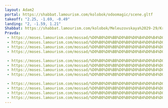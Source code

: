 ```yaml
---
layout: Adam2
portal: https://shabbat.lamourism.com/kolobok/odoomagic/scene.gltf
takeoff: "2.25, -1.69, -0.49"
landing: "2, -1.59, 1.21"
Shabbat: https://shabbat.lamourism.com/kolobok/Meleuzovskaya%2029-29/Kremlin/%D0%91%D0%B5%D0%B9%D1%80%D1%83%D1%82.mp4
Pravda:
 - https://moses.lamourism.com/mossad/%D0%B0%D0%BB%D0%B0%D0%B4%D0%B4%D0%B8%D0%BD.jpg_large
 - https://moses.lamourism.com/mossad/%D0%B0%D0%BB%D0%B0%D0%B4%D0%B4%D0%B8%D0%BD.jpg_large
 - https://moses.lamourism.com/mossad/%D0%B0%D0%BB%D0%B0%D0%B4%D0%B4%D0%B8%D0%BD.jpg_large
 - https://moses.lamourism.com/mossad/%D0%B0%D0%BB%D0%B0%D0%B4%D0%B4%D0%B8%D0%BD.jpg_large

 - https://moses.lamourism.com/mossad/%D0%B0%D0%BB%D0%B0%D0%B4%D0%B4%D0%B8%D0%BD.jpg_large
 - https://moses.lamourism.com/mossad/%D0%B0%D0%BB%D0%B0%D0%B4%D0%B4%D0%B8%D0%BD.jpg_large
 - https://moses.lamourism.com/mossad/%D0%B0%D0%BB%D0%B0%D0%B4%D0%B4%D0%B8%D0%BD.jpg_large
 - https://moses.lamourism.com/mossad/%D0%B0%D0%BB%D0%B0%D0%B4%D0%B4%D0%B8%D0%BD.jpg_large

 - https://moses.lamourism.com/mossad/%D0%B0%D0%BB%D0%B0%D0%B4%D0%B4%D0%B8%D0%BD.jpg_large
 - https://moses.lamourism.com/mossad/%D0%B0%D0%BB%D0%B0%D0%B4%D0%B4%D0%B8%D0%BD.jpg_large
 - https://moses.lamourism.com/mossad/%D0%B0%D0%BB%D0%B0%D0%B4%D0%B4%D0%B8%D0%BD.jpg_large
 - https://moses.lamourism.com/mossad/%D0%B0%D0%BB%D0%B0%D0%B4%D0%B4%D0%B8%D0%BD.jpg_large
---
```

